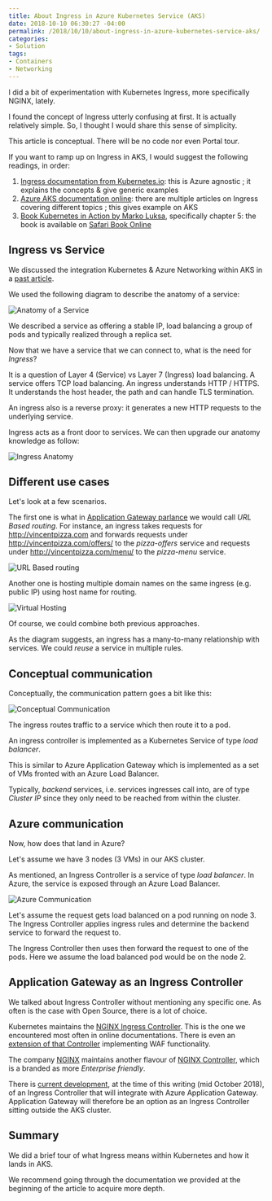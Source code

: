 ```yaml
---
title: About Ingress in Azure Kubernetes Service (AKS)
date: 2018-10-10 06:30:27 -04:00
permalink: /2018/10/10/about-ingress-in-azure-kubernetes-service-aks/
categories:
- Solution
tags:
- Containers
- Networking
---
```

I did a bit of experimentation with Kubernetes Ingress, more specifically NGINX, lately.

I found the concept of Ingress utterly confusing at first.  It is actually relatively simple.  So, I thought I would share this sense of simplicity.

This article is conceptual.  There will be no code nor even Portal tour.

If you want to ramp up on Ingress in AKS, I would suggest the following readings, in order:

<ol>
<li><a href="https://kubernetes.io/docs/concepts/services-networking/ingress/">Ingress documentation from Kubernetes.io</a>:  this is Azure agnostic ; it explains the concepts &amp; give generic examples</li>
<li><a href="https://docs.microsoft.com/en-ca/azure/aks/ingress-basic">Azure AKS documentation online</a>:  there are multiple articles on Ingress covering different topics ; this gives example on AKS</li>
<li><a href="https://www.goodreads.com/book/show/34013922-kubernetes-in-action">Book Kubernetes in Action by Marko Luksa</a>, specifically chapter 5:  the book is available on <a href="https://www.safaribooksonline.com/library/view/kubernetes-in-action/9781617293726/">Safari Book Online</a></li>
</ol>

<h2>Ingress vs Service</h2>

We discussed the integration Kubernetes &amp; Azure Networking within AKS in a <a href="https://vincentlauzon.com/2018/08/21/kubernetes-services-in-azure-aks-network-integration/">past article</a>.

We used the following diagram to describe the anatomy of a service:

<img src="/assets/2018/10/about-ingress-in-azure-kubernetes-service-aks/containers4.png" alt="Anatomy of a Service" />

We described a service as offering a stable IP, load balancing a group of pods  and typically realized through a replica set.

Now that we have a service that we can connect to, what is the need for <em>Ingress</em>?

It is a question of Layer 4 (Service) vs Layer 7 (Ingress) load balancing.  A service offers TCP load balancing.  An ingress understands HTTP / HTTPS.  It understands the host header, the path and can handle TLS termination.

An ingress also is a reverse proxy:  it generates a new HTTP requests to the underlying service.

Ingress acts as a front door to services.  We can then upgrade our anatomy knowledge as follow:

<img src="/assets/2018/10/about-ingress-in-azure-kubernetes-service-aks/ingressanatomy.png" alt="Ingress Anatomy" />

<h2>Different use cases</h2>

Let's look at a few scenarios.

The first one is what in <a href="https://vincentlauzon.com/2017/05/08/url-routing-with-azure-application-gateway/">Application Gateway parlance</a> we would call <em>URL Based routing</em>.  For instance, an ingress takes requests for http://vincentpizza.com and forwards requests under http://vincentpizza.com/offers/ to the <em>pizza-offers</em> service and requests under http://vincentpizza.com/menu/ to the <em>pizza-menu</em> service.

<img src="/assets/2018/10/about-ingress-in-azure-kubernetes-service-aks/url-based-routing.png" alt="URL Based routing" />

Another one is hosting multiple domain names on the same ingress (e.g. public IP) using host name for routing.

<img src="/assets/2018/10/about-ingress-in-azure-kubernetes-service-aks/virtualhosting.png" alt="Virtual Hosting" />

Of course, we could combine both previous approaches.

As the diagram suggests, an ingress has a many-to-many relationship with services.  We could <em>reuse</em> a service in multiple rules.

<h2>Conceptual communication</h2>

Conceptually, the communication pattern goes a bit like this:

<img src="/assets/2018/10/about-ingress-in-azure-kubernetes-service-aks/conceptual1.png" alt="Conceptual Communication" />

The ingress routes traffic to a service which then route it to a pod.

An ingress controller is implemented as a Kubernetes Service of type <em>load balancer</em>.

This is similar to Azure Application Gateway which is implemented as a set of VMs fronted with an Azure Load Balancer.

Typically, <em>backend</em> services, i.e. services ingresses call into, are of type <em>Cluster IP</em> since they only need to be reached from within the cluster.

<h2>Azure communication</h2>

Now, how does that land in Azure?

Let's assume we have 3 nodes (3 VMs) in our AKS cluster.

As mentioned, an Ingress Controller is a service of type <em>load balancer</em>.  In Azure, the service is exposed through an Azure Load Balancer.

<img src="/assets/2018/10/about-ingress-in-azure-kubernetes-service-aks/azure.png" alt="Azure Communication" />

Let's assume the request gets load balanced on a pod running on node 3.  The Ingress Controller applies ingress rules and determine the backend service to forward the request to.

The Ingress Controller then uses then forward the request to one of the pods.  Here we assume the load balanced pod would be on the node 2.

<h2>Application Gateway as an Ingress Controller</h2>

We talked about Ingress Controller without mentioning any specific one.  As often is the case with Open Source, there is a lot of choice.

Kubernetes maintains the <a href="https://kubernetes.github.io/ingress-nginx/user-guide/nginx-configuration/">NGINX Ingress Controller</a>.  This is the one we encountered most often in online documentations.  There is even an <a href="https://github.com/kubernetes/ingress-nginx/blob/master/docs/user-guide/third-party-addons/modsecurity.md">extension of that Controller</a> implementing WAF functionality.

The company <a href="https://www.nginx.com/">NGINX</a> maintains another flavour of <a href="https://www.nginx.com/products/nginx-controller/">NGINX Controller</a>, which is a branded as more <em>Enterprise friendly</em>.

There is <a href="https://azure.github.io/application-gateway-kubernetes-ingress/">current development</a>, at the time of this writing (mid October 2018), of an Ingress Controller that will integrate with Azure Application Gateway.  Application Gateway will therefore be an option as an Ingress Controller sitting outside the AKS cluster.

<h2>Summary</h2>

We did a brief tour of what Ingress means within Kubernetes and how it lands in AKS.

We recommend going through the documentation we provided at the beginning of the article to acquire more depth.